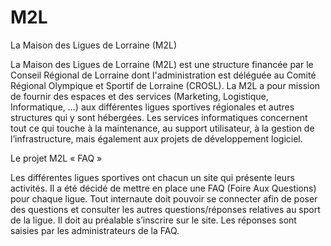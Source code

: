 # M2L
La Maison des Ligues de Lorraine (M2L)

La Maison des Ligues de Lorraine (M2L) est une structure financée par le Conseil Régional de
Lorraine dont l'administration est déléguée au Comité Régional Olympique et Sportif de Lorraine
(CROSL).
La M2L a pour mission de fournir des espaces et des services (Marketing, Logistique,
Informatique, ...) aux différentes ligues sportives régionales et autres structures qui y sont
hébergées.
Les services informatiques concernent tout ce qui touche à la maintenance, au support utilisateur, à
la gestion de l’infrastructure, mais également aux projets de développement logiciel.


Le projet M2L « FAQ »

Les différentes ligues sportives ont chacun un site qui présente leurs activités.
Il a été décidé de mettre en place une FAQ (Foire Aux Questions) pour chaque ligue.
Tout internaute doit pouvoir se connecter afin de poser des questions et consulter les autres
questions/réponses relatives au sport de la ligue.
Il doit au préalable s’inscrire sur le site. Les réponses sont saisies par les administrateurs de la FAQ.


